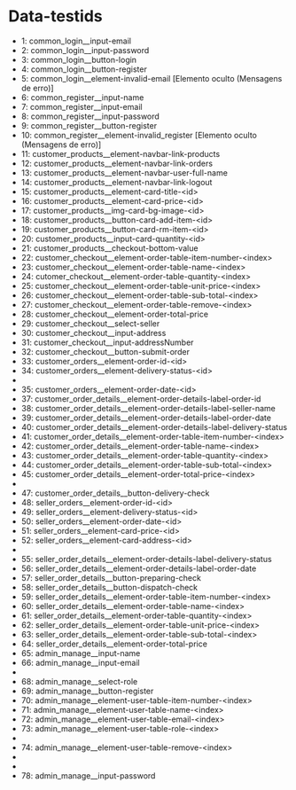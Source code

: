 # Data-testids
- 1: common_login__input-email
- 2: common_login__input-password
- 3: common_login__button-login
- 4: common_login__button-register
- 5: common_login__element-invalid-email [Elemento oculto (Mensagens de erro)]
- 6: common_register__input-name
- 7: common_register__input-email
- 8: common_register__input-password
- 9: common_register__button-register
- 10: common_register__element-invalid_register [Elemento oculto (Mensagens de erro)]
- 11: customer_products__element-navbar-link-products
- 12: customer_products__element-navbar-link-orders
- 13: customer_products__element-navbar-user-full-name
- 14: customer_products__element-navbar-link-logout
- 15: customer_products__element-card-title-\<id>
- 16: customer_products__element-card-price-\<id>
- 17: customer_products__img-card-bg-image-\<id>
- 18: customer_products__button-card-add-item-\<id>
- 19: customer_products__button-card-rm-item-\<id>
- 20: customer_products__input-card-quantity-\<id>
- 21: customer_products__checkout-bottom-value
- 22: customer_checkout__element-order-table-item-number-\<index>
- 23: customer_checkout__element-order-table-name-\<index>
- 24: cutomer_checkout__element-order-table-quantity-\<index>
- 25: customer_checkout__element-order-table-unit-price-\<index>
- 26: customer_checkout__element-order-table-sub-total-\<index>
- 27: customer_checkout__element-order-table-remove-\<index>
- 28: customer_checkout__element-order-total-price
- 29: customer_checkout__select-seller
- 30: customer_checkout__input-address
- 31: customer_checkout__input-addressNumber
- 32: customer_checkout__button-submit-order
- 33: customer_orders__element-order-id-\<id>
- 34: customer_orders__element-delivery-status-\<id>
-
- 35: customer_orders__element-order-date-\<id>
- 37: customer_order_details__element-order-details-label-order-id
- 38: customer_order_details__element-order-details-label-seller-name
- 39: customer_order_details__element-order-details-label-order-date
- 40: customer_order_details__element-order-details-label-delivery-status
- 41: customer_order_details__element-order-table-item-number-\<index>
- 42: customer_order_details__element-order-table-name-\<index>
- 43: customer_order_details__element-order-table-quantity-\<index>
- 44: customer_order_details__element-order-table-sub-total-\<index>
- 45: customer_order_details__element-order-total-price-\<index>
-
- 47: customer_order_details__button-delivery-check
- 48: seller_orders__element-order-id-\<id>
- 49: seller_orders__element-delivery-status-\<id>
- 50: seller_orders__element-order-date-\<id>
- 51: seller_orders__element-card-price-\<id>
- 52: seller_orders__element-card-address-\<id>
-
- 55: seller_order_details__element-order-details-label-delivery-status
- 56: seller_order_details__element-order-details-label-order-date
- 57: seller_order_details__button-preparing-check
- 58: seller_order_details__button-dispatch-check
- 59: seller_order_details__element-order-table-item-number-\<index>
- 60: seller_order_details__element-order-table-name-\<index>
- 61: seller_order_details__element-order-table-quantity-\<index>
- 62: seller_order_details__element-order-table-unit-price-\<index>
- 63: seller_order_details__element-order-table-sub-total-\<index>
- 64: seller_order_details__element-order-total-price
- 65: admin_manage__input-name
- 66: admin_manage__input-email
-
- 68: admin_manage__select-role
- 69: admin_manage__button-register
- 70: admin_manage__element-user-table-item-number-\<index>
- 71: admin_manage__element-user-table-name-\<index>
- 72: admin_manage__element-user-table-email-\<index>
- 73: admin_manage__element-user-table-role-\<index>
-
- 74: admin_manage__element-user-table-remove-\<index>
-
-
- 78: admin_manage__input-password
